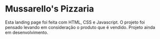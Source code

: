 # Mussarello's Pizzaria
Esta landing page foi feita com HTML, CSS e Javascript. O projeto foi pensado levando em consideração o produto que é vendido.
Projeto ainda em desenvolvimento.
